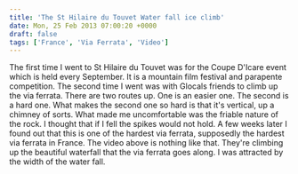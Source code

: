 ```yaml
---
title: 'The St Hilaire du Touvet Water fall ice climb'
date: Mon, 25 Feb 2013 07:00:20 +0000
draft: false
tags: ['France', 'Via Ferrata', 'Video']
---
```


The first time I went to St Hilaire du Touvet was for the Coupe D'Icare event which is held every September. It is a mountain film festival and parapente competition. The second time I went was with Glocals friends to climb up the via ferrata. There are two routes up. One is an easier one. The second is a hard one. What makes the second one so hard is that it's vertical, up a chimney of sorts. What made me uncomfortable was the friable nature of the rock. I thought that if I fell the spikes would not hold. A few weeks later I found out that this is one of the hardest via ferrata, supposedly the hardest via ferrata in France. The video above is nothing like that. They're climbing up the beautiful waterfall that the via ferrata goes along. I was attracted by the width of the water fall.